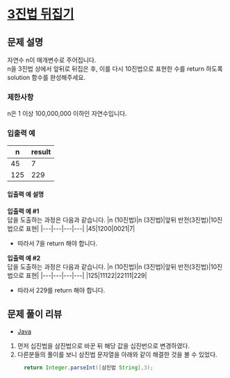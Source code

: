 # [3진법 뒤집기](https://programmers.co.kr/learn/courses/30/lessons/68935)

## 문제 설명
자연수 n이 매개변수로 주어집니다.  
n을 3진법 상에서 앞뒤로 뒤집은 후, 이를 다시 10진법으로 표현한 수를 return 하도록 solution 함수를 완성해주세요.

### 제한사항
n은 1 이상 100,000,000 이하인 자연수입니다.

### 입출력 예

|n|result|
|---|---|
|45|7|
|125|229|

#### 입출력 예 설명

**입출력 예 #1**  
답을 도출하는 과정은 다음과 같습니다.
|n (10진법)|n (3진법)|앞뒤 반전(3진법)|10진법으로 표현|
|---|---|---|---|
|45|1200|0021|7|
- 따라서 7을 return 해야 합니다.

**입출력 예 #2**  
답을 도출하는 과정은 다음과 같습니다.
|n (10진법)|n (3진법)|앞뒤 반전(3진법)|10진법으로 표현|
|---|---|---|---|
|125|11122|22111|229|
- 따라서 229를 return 해야 합니다.

## 문제 풀이 리뷰
- [Java](./solution.java)
1. 먼저 십진법을 삼진법으로 바꾼 뒤 해당 값을 십진번으로 변경하였다.
2. 다른분들의 풀이를 보니 삼진법 문자열을 아래와 같이 해결한 것을 볼 수 있었다.
   ```java
     return Integer.parseInt([삼진법 String],3);
   ```
